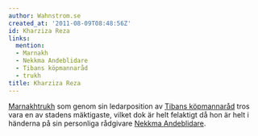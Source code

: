 ```yaml
---
author: Wahnstrom.se
created_at: '2011-08-09T08:48:56Z'
id: Kharziza Reza
links:
  mention:
  - Marnakh
  - Nekkma Andeblidare
  - Tibans köpmannaråd
  - trukh
title: Kharziza Reza
---
```


[Marnakh][][trukh] som genom sin ledarposition av [Tibans köpmannaråd] tros vara en av stadens
mäktigaste, vilket dok är helt felaktigt då hon är helt i händerna på sin personliga rådgivare
[Nekkma Andeblidare].

  [Marnakh]: Marnakh
  [trukh]: trukh
  [Tibans köpmannaråd]: Tibans_köpmannaråd
  [Nekkma Andeblidare]: Nekkma_Andeblidare
